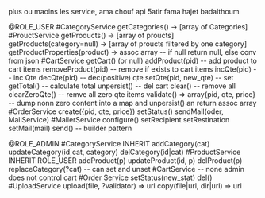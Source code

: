 plus ou maoins les service, ama chouf api 5atir fama hajet badalthoum


@ROLE_USER
	#CategoryService
		getCategories() -> [array of Categories]
	#ProuctService
		getProducts() -> [array of proucts]
		getProducts(category=null) -> [array of proucts filtered by one category]
		getProductProperties(product) -> assoc array -- if null return null, else conv from json
	#CartService
		getCart() (or null)
		addProduct(pid) -- add product to cart items
		removeProduct(pid) -- remove if exists to cart items
		incQte(pid) -- inc Qte
		decQte(pid) -- dec(positive) qte
		setQte(pid, new_qte) -- set
		getTotal() -- calculate total
		unpersist() -- del cart
		clear() -- remove all
		clearZeroQte() -- remve all zero qte items
		validate() => array{pid, qte, price} -- dump nonn zero content into a map and unpersist() an return assoc array
	#OrderService
		create({pid, qte, price})
		setStatus()
		sendMail(oder, MailService)
	#MailerService
		configure()
		setRecipient
		setRestination
		setMail(mail)
		send() -- builder pattern


@ROLE_ADMIN
	#CategoryService
		INHERIT
		addCategory(cat)
		updateCategory(id|cat, category)
		delCategory(id|cat)
	#ProductService
		INHERIT ROLE_USER
		addProduct(p)
		updateProduct(id, p)
		delProduct(p)
		replaceCategory(?cat) -- can set and unset
	#CartService
		-- none admin does not control cart
	#Order Service
		setStatus(new_stat)
		del()
	#UploadService
		upload(file, ?validator) => url
		copy(file|url, dir|url) => url
		
		
		
	 
	
		
		
		
		
		
	
